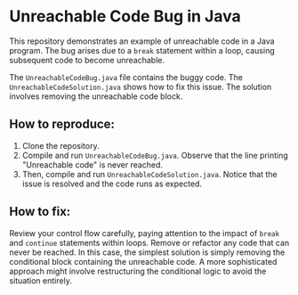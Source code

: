 # Unreachable Code Bug in Java

This repository demonstrates an example of unreachable code in a Java program.  The bug arises due to a `break` statement within a loop, causing subsequent code to become unreachable.

The `UnreachableCodeBug.java` file contains the buggy code.  The `UnreachableCodeSolution.java` shows how to fix this issue. The solution involves removing the unreachable code block.

## How to reproduce:

1. Clone the repository.
2. Compile and run `UnreachableCodeBug.java`.  Observe that the line printing "Unreachable code" is never reached.
3. Then, compile and run `UnreachableCodeSolution.java`. Notice that the issue is resolved and the code runs as expected.

## How to fix:

Review your control flow carefully, paying attention to the impact of `break` and `continue` statements within loops.   Remove or refactor any code that can never be reached.  In this case, the simplest solution is simply removing the conditional block containing the unreachable code.  A more sophisticated approach might involve restructuring the conditional logic to avoid the situation entirely.